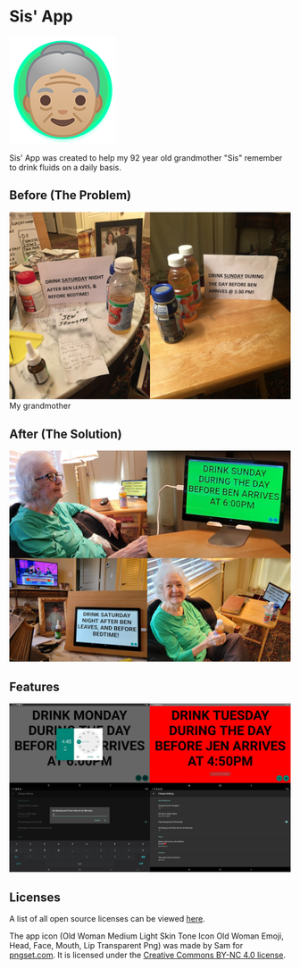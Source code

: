 # Sis' App
![](https://raw.githubusercontent.com/iamjohnmeyers/Sis-App/master/readme%20images/icon.png)

Sis' App was created to help my 92 year old grandmother "Sis" remember to drink fluids on a daily basis.

## Before (The Problem)
![](https://raw.githubusercontent.com/iamjohnmeyers/Sis-App/master/readme%20images/before.jpg)
My grandmother


## After (The Solution)
![](https://raw.githubusercontent.com/iamjohnmeyers/Sis-App/master/readme%20images/after.jpg)

## Features
![](https://raw.githubusercontent.com/iamjohnmeyers/Sis-App/master/readme%20images/features.png)

## Licenses
A list of all open source licenses can be viewed [here](https://iamjohnmeyers.github.io/Sis-App/).

The app icon (Old Woman Medium Light Skin Tone Icon Old Woman Emoji, Head, Face, Mouth, Lip Transparent Png) was made by Sam for [pngset.com](https://pngset.com/download-free-png-lpder). It is licensed under the [Creative Commons BY-NC 4.0 license](https://creativecommons.org/licenses/by-nc/4.0/). 

